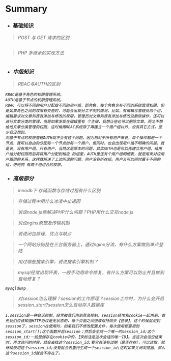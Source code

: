 # Summary

* ### 基础知识<i id="basic" />

> POST 与 GET 请求的区别

```

```



> PHP 多继承的实现方法

```

```



* ### 中级知识<i id="middle" />

> RBAC与AUTH的区别
```
RBAC是基于角色的权限管理系统。
AUTH是基于节点的权限管理系统。
RBAC 可以将不同的用户分配给不同的用户组，即角色，每个角色享有不同的系统管理权限，但是如果角色之间的权限有交差时，可能会出现分工不明的情况，比如，有编辑与管理员两个组，编辑要求对文章列表有添加与修改的权限，管理员对文章列表有添加与修改及删除操作，还可以进行文章分类的管理，但是如果发现在编辑里有 个主编，我想让他也可以删除文章，而又不想给他文章分类管理的权限，这时候用RBAC系统除了再建立一个用户组以外，没有其它方式，至少我没想到。
而基于节点的权限管理AUTH就不会有这个问题，因为相对于所有用户来说，每个操作都是一个节点，我可以自由的分配每一个节点给每一个用户，但同时，也会出现用户组不明确的问题，就是说，没有用户组，只有用户，当然这是原本的问题，其实AUTH也是可以先建立用户组，给用户组分配权限而后再将用户分配到相应 的组里，AUTH里还有个用户组明细表，就是用来对应用户跟组的关系，这样就解决了上边所说的问题，用户没有所在组。用户又可以同时属于不同的组，进而拥 有两个组组合的权限。
```

* ### 高级部分 <i id="hight" />

> innodb下 存储函数与存储过程有什么区别

> 存储过程中用什么冰凌中止返回

> 说说node.js能解决PHP什么问题？PHP用什么交互node.js

> 说说nginx原理及传输机制

> 说说闭包原理，优点与缺点

> 一个网站分别挂在三台服务器上，通过nginx分流，有什么方案做到单点登陆

> 用过哪些搜索引擎，说说搜索引擎机制？

> mysql经常出现坏表，一般手动用命令修复，有什么方案可以防止并且做到自动修复？
```
mysqldump

```

> 对session怎么理解？session的工作原理？session工作时，为什么会开启session_start?session怎么自动存入数据库

```
1.session是一种会话控制，经常被我们用到登录控制，session经常和cookie一起用到，首先我们应该知道HTTP协议是无状态的，每个页面之间很难保持同步【登录】，这个时候就用到session了，session在使用时，如果我们不修改配置文件，每次使用都要用到session_start();这个函数开启session；然后会生成一个唯一的session_id;这个session_id;一般是储存在cookie中的，【来标注是这次会话的唯一ID】。当这次会话没结束时，再次访问的时候，就会去找这个session_id;看它有没有过期（是否存在），可以读取，就继续使用这个session_id;没有就会去重行生成一个session_id;这时如果关闭浏览器，那么这个session_id就会不存在了。
```